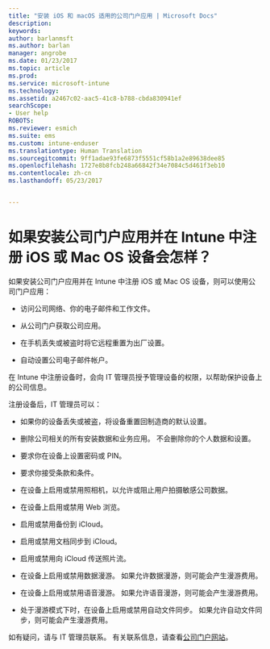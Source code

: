 ```yaml
---
title: "安装 iOS 和 macOS 适用的公司门户应用 | Microsoft Docs"
description: 
keywords: 
author: barlanmsft
ms.author: barlan
manager: angrobe
ms.date: 01/23/2017
ms.topic: article
ms.prod: 
ms.service: microsoft-intune
ms.technology: 
ms.assetid: a2467c02-aac5-41c8-b788-cbda830941ef
searchScope:
- User help
ROBOTS: 
ms.reviewer: esmich
ms.suite: ems
ms.custom: intune-enduser
ms.translationtype: Human Translation
ms.sourcegitcommit: 9ff1adae93fe6873f5551cf58b1a2e89638dee85
ms.openlocfilehash: 1727e8b8fcb248a66842f34e7084c5d461f3eb10
ms.contentlocale: zh-cn
ms.lasthandoff: 05/23/2017


---
```



# <a name="what-happens-if-you-install-the-company-portal-app-and-enroll-your-ios-or-macos-device-in-intune"></a>如果安装公司门户应用并在 Intune 中注册 iOS 或 Mac OS 设备会怎样？

如果安装公司门户应用并在 Intune 中注册 iOS 或 Mac OS 设备，则可以使用公司门户应用：

-   访问公司网络、你的电子邮件和工作文件。

-   从公司门户获取公司应用。

-   在手机丢失或被盗时将它远程重置为出厂设置。

-   自动设置公司电子邮件帐户。

在 Intune 中注册设备时，会向 IT 管理员授予管理设备的权限，以帮助保护设备上的公司信息。

注册设备后，IT 管理员可以：

-   如果你的设备丢失或被盗，将设备重置回制造商的默认设置。

-   删除公司相关的所有安装数据和业务应用。 不会删除你的个人数据和设置。

-   要求你在设备上设置密码或 PIN。

-   要求你接受条款和条件。

-   在设备上启用或禁用照相机，以允许或阻止用户拍摄敏感公司数据。

-   在设备上启用或禁用 Web 浏览。

-   启用或禁用备份到 iCloud。

-   启用或禁用文档同步到 iCloud。

-   启用或禁用向 iCloud 传送照片流。

-   在设备上启用或禁用数据漫游。 如果允许数据漫游，则可能会产生漫游费用。

-   在设备上启用或禁用语音漫游。 如果允许语音漫游，则可能会产生漫游费用。

-   处于漫游模式下时，在设备上启用或禁用自动文件同步。 如果允许自动文件同步，则可能会产生漫游费用。

如有疑问，请与 IT 管理员联系。 有关联系信息，请查看[公司门户网站](http://portal.manage.microsoft.com)。

